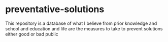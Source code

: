 # preventative-solutions
This repository is a database of what I believe from prior knowledge and school and education and life are the measures to take to prevent solutions either good or bad public

